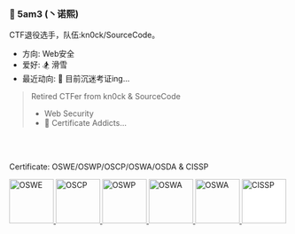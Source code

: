 ### 💬 5am3 (丶诺熙)

<!--
**5am3/5am3** is a ✨ _special_ ✨ repository because its `README.md` (this file) appears on your GitHub profile.

Here are some ideas to get you started:

- 🔭 I’m currently working on ...
- 🌱 I’m currently learning ...
- 👯 I’m looking to collaborate on ...
- 🤔 I’m looking for help with ...
- 💬 Ask me about ...
- 📫 How to reach me: ...
- 😄 Pronouns: ...
- ⚡ Fun fact: ...
-->

CTF退役选手，队伍:kn0ck/SourceCode。

- 方向: Web安全
- 爱好: 🏂 滑雪
- 最近动向: 🤔 目前沉迷考证ing...

> Retired CTFer from kn0ck & SourceCode
> - Web Security
> - 🤔 Certificate Addicts...


<br/>
<br/>

Certificate: OSWE/OSWP/OSCP/OSWA/OSDA & CISSP

<a target="_blank" href="https://www.credential.net/da761826-c5b8-4bbf-8e6d-743a7f96e324">
  <img alt="OSWE" src="https://img.5am3.com/img//2023/08/25/22-15-50-e1ec061917162a74942948acf67382c7-2fc76e.png" height="80" />
</a>

<a target="_blank" href="https://www.credential.net/6427a4d2-4e5c-4624-90b0-90759655c67a">
  <img alt="OSCP" src="https://img.5am3.com/img//2023/08/25/22-15-16-c8a3e32ac4a4433da14bb3e17dcdb9e5-1c9f10.png" height="80" />
</a>

<a target="_blank" href="https://www.credential.net/82bc084f-85b7-4bb9-addd-8a432d14b5ad">
  <img alt="OSWP" src="https://img.5am3.com/img//2023/08/25/22-14-54-aa1720ad825d9eab862e53e19d96cadb-5f6382.png" height="80" />
</a>

<a target="_blank" href="https://www.credential.net/78d58f4e-0e37-4c05-95c5-ba5bda1ea24d#gs.u3wpm1">
  <img alt="OSWA" src="https://img.5am3.com/img//2023/08/25/22-14-21-85ff1072d4895c31993b55ce275ec20a-4bcc9b.png" height="80" />
</a>

<a target="_blank" href="https://www.credential.net/164014aa-4542-4321-a4ed-e9354ddaca79">
  <img alt="OSWA" src="https://img.5am3.com/img//2023/08/25/22-13-07-15df0b15dc84b5a5747a4aef91748f39-a01833.png" height="80" />
</a>

<a target="_blank" href="https://www.credly.com/badges/0f004dd4-11f5-4fa0-baa6-01a4d9d4686c/public_url">
  <img alt="CISSP" src="https://img.5am3.com/img//2023/08/25/22-19-31-5166e785d05237762d6678b3a8be60a7-31c156.png" height="80" style="background-color:white"/>
</a>
